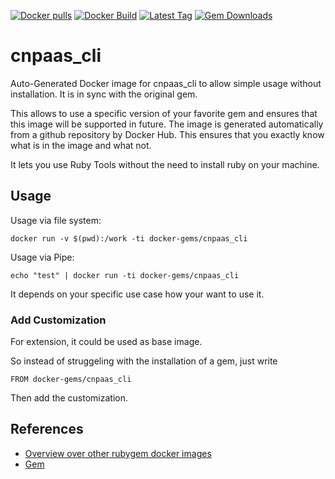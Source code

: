 [![Docker pulls](https://img.shields.io/docker/pulls/rubygem/cnpaas_cli.svg)](https://hub.docker.com/r/rubygem/cnpaas_cli/)
[![Docker Build](https://img.shields.io/docker/automated/rubygem/cnpaas_cli.svg)](https://hub.docker.com/r/rubygem/cnpaas_cli/)
[![Latest Tag](https://img.shields.io/github/tag/docker-rubygem/cnpaas_cli.svg)](https://hub.docker.com/r/rubygem/cnpaas_cli/)
[![Gem Downloads](https://img.shields.io/gem/dt/cnpaas_cli.svg)](https://rubygems.org/gems/cnpaas_cli/)
# cnpaas_cli

Auto-Generated Docker image for cnpaas_cli to allow simple usage without installation.
It is in sync with the original gem.

This allows to use a specific version of your favorite gem and ensures that this image will be supported in future.
The image is generated automatically from a github repository by Docker Hub.
This ensures that you exactly know what is in the image and what not.

It lets you use Ruby Tools without the need to install ruby on your machine.

## Usage

Usage via file system:

`docker run -v $(pwd):/work -ti docker-gems/cnpaas_cli`

Usage via Pipe:

`echo "test" | docker run -ti docker-gems/cnpaas_cli`

It depends on your specific use case how your want to use it.

### Add Customization

For extension, it could be used as base image.

So instead of struggeling with the installation of a gem, just write

`FROM docker-gems/cnpaas_cli`

Then add the customization.

## References

 - [Overview over other rubygem docker images](https://github.com/thinkbot/docker-rubygem)
 - [Gem](https://rubygems.org/gems/cnpaas_cli/)
